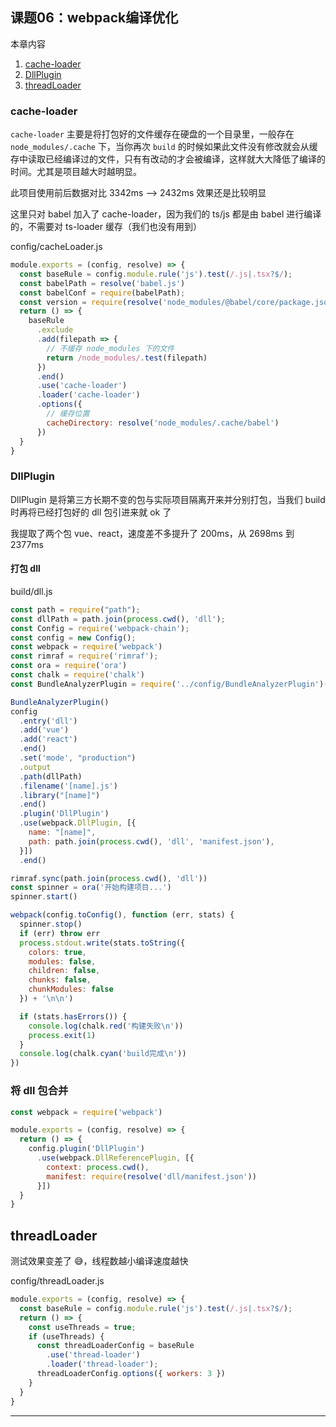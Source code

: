 ## 课题06：webpack编译优化

本章内容

1. <a href="#6_1">cache-loader</a>
2. <a href="#6_2">DllPlugin</a>
3. <a href="#6_3">threadLoader</a>

### <a name="6_1">cache-loader</a>

`cache-loader` 主要是将打包好的文件缓存在硬盘的一个目录里，一般存在 `node_modules/.cache` 下，当你再次 `build` 的时候如果此文件没有修改就会从缓存中读取已经编译过的文件，只有有改动的才会被编译，这样就大大降低了编译的时间。尤其是项目越大时越明显。

此项目使用前后数据对比 3342ms --> 2432ms 效果还是比较明显

这里只对 babel 加入了 cache-loader，因为我们的 ts/js 都是由 babel 进行编译的，不需要对 ts-loader 缓存（我们也没有用到）

config/cacheLoader.js

```js
module.exports = (config, resolve) => {
  const baseRule = config.module.rule('js').test(/.js|.tsx?$/);
  const babelPath = resolve('babel.js')
  const babelConf = require(babelPath);
  const version = require(resolve('node_modules/@babel/core/package.json')).version
  return () => {
    baseRule
      .exclude
      .add(filepath => {
        // 不缓存 node_modules 下的文件
        return /node_modules/.test(filepath)
      })
      .end()
      .use('cache-loader')
      .loader('cache-loader')
      .options({
        // 缓存位置
        cacheDirectory: resolve('node_modules/.cache/babel')
      })
  }
}
```

### <a name="6_2">DllPlugin</a>

DllPlugin 是将第三方长期不变的包与实际项目隔离开来并分别打包，当我们 build 时再将已经打包好的 dll 包引进来就 ok 了

我提取了两个包 vue、react，速度差不多提升了 200ms，从 2698ms 到 2377ms

#### 打包 dll

build/dll.js

```js
const path = require("path");
const dllPath = path.join(process.cwd(), 'dll');
const Config = require('webpack-chain');
const config = new Config();
const webpack = require('webpack')
const rimraf = require('rimraf');
const ora = require('ora')
const chalk = require('chalk')
const BundleAnalyzerPlugin = require('../config/BundleAnalyzerPlugin')(config)

BundleAnalyzerPlugin()
config
  .entry('dll')
  .add('vue')
  .add('react')
  .end()
  .set('mode', "production")
  .output
  .path(dllPath)
  .filename('[name].js')
  .library("[name]")
  .end()
  .plugin('DllPlugin')
  .use(webpack.DllPlugin, [{
    name: "[name]",
    path: path.join(process.cwd(), 'dll', 'manifest.json'),
  }])
  .end()

rimraf.sync(path.join(process.cwd(), 'dll'))
const spinner = ora('开始构建项目...')
spinner.start()

webpack(config.toConfig(), function (err, stats) {
  spinner.stop()
  if (err) throw err
  process.stdout.write(stats.toString({
    colors: true,
    modules: false,
    children: false,
    chunks: false,
    chunkModules: false
  }) + '\n\n')

  if (stats.hasErrors()) {
    console.log(chalk.red('构建失败\n'))
    process.exit(1)
  }
  console.log(chalk.cyan('build完成\n'))
})
```

### 将 dll 包合并

```js
const webpack = require('webpack')

module.exports = (config, resolve) => {
  return () => {
    config.plugin('DllPlugin')
      .use(webpack.DllReferencePlugin, [{
        context: process.cwd(),
        manifest: require(resolve('dll/manifest.json'))
      }])
  }
}
```

## <a name="6_3">threadLoader</a>

测试效果变差了 😅，线程数越小编译速度越快

config/threadLoader.js

```js
module.exports = (config, resolve) => {
  const baseRule = config.module.rule('js').test(/.js|.tsx?$/);
  return () => {
    const useThreads = true;
    if (useThreads) {
      const threadLoaderConfig = baseRule
        .use('thread-loader')
        .loader('thread-loader');
      threadLoaderConfig.options({ workers: 3 })
    }
  }
}
```

-------------